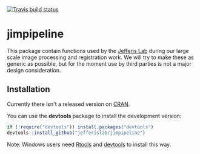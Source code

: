 <!-- badges: start -->
[![Travis build status](https://travis-ci.org/jefferislab/jimpipeline.svg?branch=master)](https:/travis-ci.org/jefferislab/jimpipeline)
<!-- badges: end -->

# jimpipeline
This package contain functions used by the [Jefferis Lab](http://jefferislab.org) during our large scale
image processing and registration work. We will try to make these as
generic as possible, but for the moment use by third parties is not a major
design consideration.

## Installation
Currently there isn't a released version on [CRAN](http://cran.r-project.org/).

You can use the **devtools** package to install the development version:

```r
if (!require("devtools")) install.packages("devtools")
devtools::install_github("jefferislab/jimpipeline")
```

Note: Windows users need [Rtools](http://www.murdoch-sutherland.com/Rtools/) and [devtools](http://CRAN.R-project.org/package=devtools) to install this way.
